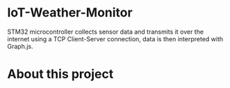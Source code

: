 # IoT-Weather-Monitor
STM32 microcontroller collects sensor data and transmits it over the internet using a TCP Client-Server connection, data is then interpreted with Graph.js.

# About this project
